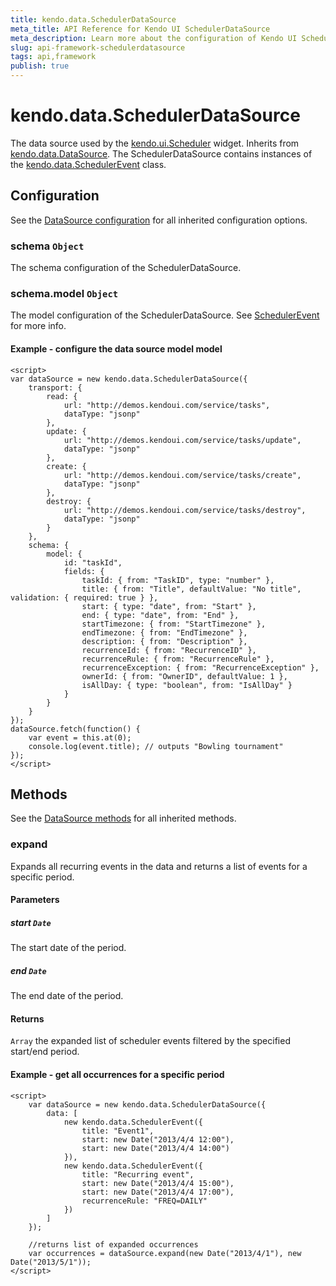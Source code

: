 ```yaml
---
title: kendo.data.SchedulerDataSource
meta_title: API Reference for Kendo UI SchedulerDataSource
meta_description: Learn more about the configuration of Kendo UI SchedulerDataSource, methods and events.
slug: api-framework-schedulerdatasource
tags: api,framework
publish: true
---
```


# kendo.data.SchedulerDataSource

The data source used by the [kendo.ui.Scheduler](/api/web/scheduler) widget.
Inherits from [kendo.data.DataSource](/api/framework/datasource). The SchedulerDataSource contains instances of the
[kendo.data.SchedulerEvent](/api/framework/schedulerevent) class.



## Configuration

See the [DataSource configuration](/api/framework/datasource#configuration) for all inherited configuration options.

### schema `Object`

The schema configuration of the SchedulerDataSource.

### schema.model `Object`

The model configuration of the SchedulerDataSource. See [SchedulerEvent](/api/framework/schedulerevent#configuration) for more info.

#### Example - configure the data source model model

    <script>
    var dataSource = new kendo.data.SchedulerDataSource({
        transport: {
            read: {
                url: "http://demos.kendoui.com/service/tasks",
                dataType: "jsonp"
            },
            update: {
                url: "http://demos.kendoui.com/service/tasks/update",
                dataType: "jsonp"
            },
            create: {
                url: "http://demos.kendoui.com/service/tasks/create",
                dataType: "jsonp"
            },
            destroy: {
                url: "http://demos.kendoui.com/service/tasks/destroy",
                dataType: "jsonp"
            }
        },
        schema: {
            model: {
                id: "taskId",
                fields: {
                    taskId: { from: "TaskID", type: "number" },
                    title: { from: "Title", defaultValue: "No title", validation: { required: true } },
                    start: { type: "date", from: "Start" },
                    end: { type: "date", from: "End" },
                    startTimezone: { from: "StartTimezone" },
                    endTimezone: { from: "EndTimezone" },
                    description: { from: "Description" },
                    recurrenceId: { from: "RecurrenceID" },
                    recurrenceRule: { from: "RecurrenceRule" },
                    recurrenceException: { from: "RecurrenceException" },
                    ownerId: { from: "OwnerID", defaultValue: 1 },
                    isAllDay: { type: "boolean", from: "IsAllDay" }
                }
            }
        }
    });
    dataSource.fetch(function() {
        var event = this.at(0);
        console.log(event.title); // outputs "Bowling tournament"
    });
    </script>


## Methods

See the [DataSource methods](/api/framework/datasource#methods) for all inherited methods.

### expand

Expands all recurring events in the data and returns a list of events for a specific period.

#### Parameters

##### start `Date`

The start date of the period.

##### end `Date`

The end date of the period.

#### Returns

`Array` the expanded list of scheduler events filtered by the specified start/end period.

#### Example - get all occurrences for a specific period

    <script>
        var dataSource = new kendo.data.SchedulerDataSource({
            data: [
                new kendo.data.SchedulerEvent({
                    title: "Event1",
                    start: new Date("2013/4/4 12:00"),
                    start: new Date("2013/4/4 14:00")
                }),
                new kendo.data.SchedulerEvent({
                    title: "Recurring event",
                    start: new Date("2013/4/4 15:00"),
                    start: new Date("2013/4/4 17:00"),
                    recurrenceRule: "FREQ=DAILY"
                })
            ]
        });

        //returns list of expanded occurrences
        var occurrences = dataSource.expand(new Date("2013/4/1"), new Date("2013/5/1"));
    </script>
 
